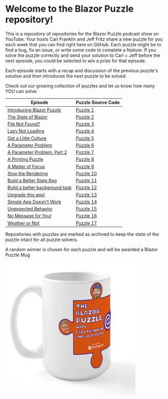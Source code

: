 # Welcome to the Blazor Puzzle repository!

This is a repository of repositories for the Blazor Puzzle podcast show on YouTube.  Your hosts Carl Franklin and Jeff Fritz share a new puzzle for you each week that you can find right here on GitHub.  Each puzzle might be to find a bug, fix an issue, or write some code to complete a feature.  If you solve the puzzle correctly and send your solution to Carl + Jeff before the next episode, you could be selected to win a prize for that episode.

Each episode starts with a recap and discussion of the previous puzzle's solution and then introduces the next puzzle to be solved.

Check out our growing collection of puzzles and let us know how many YOU can solve:

| Episode | Puzzle Source Code |
| --- | --- |
| [Introducing Blazor Puzzle](https://www.youtube.com/watch?v=BuB3mRHHIX8) | [Puzzle 1](https://github.com/BlazorPuzzle/Puzzle-1) |
| [The State of Blazor](https://www.youtube.com/watch?v=9gom0_Tf0Fo) | [Puzzle 2](https://github.com/BlazorPuzzle/Puzzle-2) |
| [File Not Found?](https://www.youtube.com/watch?v=QMw9GgiU_Ng) | [Puzzle 3](https://github.com/BlazorPuzzle/Puzzle-3) |
| [Lazy Not Loading](https://youtu.be/KvR6nuKLBak) | [Puzzle 4](https://github.com/BlazorPuzzle/Puzzle-4) |
| [Get a Little Culture](https://www.youtube.com/live/UxosZSrZCQk?si=eZCOhHjokeG-qBhS) | [Puzzle 5](https://github.com/BlazorPuzzle/Puzzle-5)  |
| [A Parameter Problem](https://www.youtube.com/live/AbwdSEaUYQw?si=dplPVRwyAxJy4re5) | [Puzzle 6](https://github.com/BlazorPuzzle/Puzzle-6) |
| [A Parameter Problem, Part 2](https://www.youtube.com/watch?v=LLunUib4AGE) | [Puzzle 7](https://github.com/BlazorPuzzle/Puzzle-7) |
| [A Printing Puzzle](https://www.youtube.com/live/M5sNRlq2R2s?si=IFRPzNm3q2GoGe0H) | [Puzzle 8](https://github.com/BlazorPuzzle/Puzzle-8) |
| [A Matter of Focus](https://youtu.be/5OVEktC_h0M) | [Puzzle 9](https://github.com/BlazorPuzzle/Puzzle-9) |
| [Stop the Rendering](https://youtu.be/I5sZWpOvmdE) | [Puzzle 10](https://github.com/BlazorPuzzle/Puzzle-10) |
| [Build a Better State Bag](https://youtu.be/vyXdecfHCaU) | [Puzzle 11](https://github.com/BlazorPuzzle/Puzzle-11) |
| [Build a better background task](https://www.youtube.com/watch?v=ZgjNtMGyfMY) | [Puzzle 12](https://github.com/BlazorPuzzle/Puzzle-12) |
| [Upgrade this app!](https://www.youtube.com/watch?v=fxGEVS2Gcyo) | [Puzzle 13](https://github.com/BlazorPuzzle/Puzzle-13) |
| [Simple App Doesn't Work](https://youtu.be/FZ5QtXmGmv4) | [Puzzle 14](https://github.com/BlazorPuzzle/Puzzle-14) |
| [Unexpected Behavior](https://youtu.be/AXUeCHraVWY) | [Puzzle 15](https://github.com/BlazorPuzzle/Puzzle-15) |
| [No Message for You!](https://youtu.be/CYfKMUwHZfA) | [Puzzle 16](https://github.com/BlazorPuzzle/Puzzle-16) |
| [Weather or Not](https://youtu.be/rJehC0sDeSI) | [Puzzle 17](https://github.com/BlazorPuzzle/Puzzle-17) |

Repositories with puzzles are marked as archived to keep the state of the puzzle intact for all puzzle solvers.

A random winner is chosen for each puzzle and will be awarded a Blazor Puzzle Mug

![Blazor Puzzle Mug](https://raw.githubusercontent.com/BlazorPuzzle/.github/main/img/mug.png)

